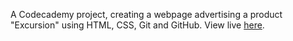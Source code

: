 A Codecademy project, creating a webpage advertising a product "Excursion" using HTML, CSS, Git and GitHub. View live [here](https://downloadexcursion.netlify.app/).